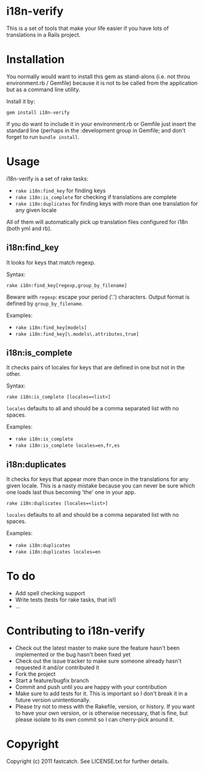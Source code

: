 i18n-verify
===========

This is a set of tools that make your life easier if you have lots of translations in a Rails project.

Installation
============

You normally would want to install this gem as stand-alons (i.e. not throu environment.rb / Gemfile) because it is not to be called from the application but as a command line utility.

Install it by:

    gem install i18n-verify
    
If you do want to include it in your environment.rb or Gemfile just insert the standard line (perhaps in the :development group in Gemfile; and don't forget to run `bundle install`.

Usage
=====

i18n-verify is a set of rake tasks:

* `rake i18n:find_key` for finding keys
* `rake i18n:is_complete` for checking if translations are complete
* `rake i18n:duplicates` for finding keys with more than one translation for any given locale

All of them will automatically pick up translation files configured for i18n (both yml and rb).

i18n:find_key
-------------

It looks for keys that match regexp.

Syntax:

    rake i18n:find_key[regexp,group_by_filename]

Beware with `regexp`: escape your period ('.') characters.  Output format is defined by `group_by_filename`.

Examples:

* `rake i18n:find_key[models]`
* `rake i18n:find_key[\.models\.attributes,true]`

i18n:is_complete
----------------

It checks pairs of locales for keys that are defined in one but not in the other.

Syntax:

    rake i18n:is_complete [locales=<list>]

`locales` defaults to all and should be a comma separated list with no spaces.

Examples:

* `rake i18n:is_complete`
* `rake i18n:is_complete locales=en,fr,es`

i18n:duplicates
----------------

It checks for keys that appear more than once in the translations for any given locale.  This is a nasty mistake because you can never be sure which one loads last thus becoming 'the' one in your app.

    rake i18n:duplicates [locales=<list>]

`locales` defaults to all and should be a comma separated list with no spaces.

Examples:

* `rake i18n:duplicates`
* `rake i18n:duplicates locales=en`

To do
=====

* Add spell checking support
* Write tests (tests for rake tasks, that is!)
* ...

Contributing to i18n-verify
===========================
 
* Check out the latest master to make sure the feature hasn't been implemented or the bug hasn't been fixed yet
* Check out the issue tracker to make sure someone already hasn't requested it and/or contributed it
* Fork the project
* Start a feature/bugfix branch
* Commit and push until you are happy with your contribution
* Make sure to add tests for it. This is important so I don't break it in a future version unintentionally.
* Please try not to mess with the Rakefile, version, or history. If you want to have your own version, or is otherwise necessary, that is fine, but please isolate to its own commit so I can cherry-pick around it.

Copyright
=========

Copyright (c) 2011 fastcatch. See LICENSE.txt for further details.
